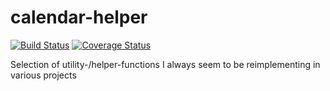# calendar-helper

[![Build Status](https://app.travis-ci.com/DiscoNova/calendar-helper.svg?branch=master)](https://travis-ci.com/DiscoNova/calendar-helper) [![Coverage Status](https://coveralls.io/repos/github/DiscoNova/calendar-helper/badge.svg)](https://coveralls.io/github/DiscoNova/calendar-helper)

Selection of utility-/helper-functions I always seem to be reimplementing in various projects
